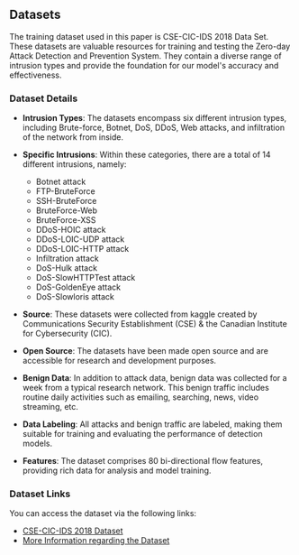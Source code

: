 ## Datasets

The training dataset used in this paper is CSE-CIC-IDS 2018 Data Set. These datasets are valuable resources for training and testing the Zero-day Attack Detection and Prevention System. They contain a diverse range of intrusion types and provide the foundation for our model's accuracy and effectiveness.

### Dataset Details

- **Intrusion Types**: The datasets encompass six different intrusion types, including Brute-force, Botnet, DoS, DDoS, Web attacks, and infiltration of the network from inside.

- **Specific Intrusions**: Within these categories, there are a total of 14 different intrusions, namely:
    - Botnet attack
    - FTP-BruteForce
    - SSH-BruteForce
    - BruteForce-Web
    - BruteForce-XSS
    - DDoS-HOIC attack
    - DDoS-LOIC-UDP attack
    - DDoS-LOIC-HTTP attack
    - Infiltration attack
    - DoS-Hulk attack
    - DoS-SlowHTTPTest attack
    - DoS-GoldenEye attack
    - DoS-Slowloris attack

- **Source**: These datasets were collected from kaggle created by Communications Security Establishment (CSE) & the Canadian Institute for Cybersecurity (CIC).

- **Open Source**: The datasets have been made open source and are accessible for research and development purposes.

- **Benign Data**: In addition to attack data, benign data was collected for a week from a typical research network. This benign traffic includes routine daily activities such as emailing, searching, news, video streaming, etc.

- **Data Labeling**: All attacks and benign traffic are labeled, making them suitable for training and evaluating the performance of detection models.

- **Features**: The dataset comprises 80 bi-directional flow features, providing rich data for analysis and model training.

### Dataset Links

You can access the dataset via the following links:

- [CSE-CIC-IDS 2018 Dataset](https://www.kaggle.com/datasets/solarmainframe/ids-intrusion-csv/data)
- [More Information regarding the Dataset](https://www.unb.ca/cic/datasets/ids-2018.html)


